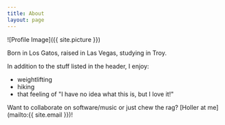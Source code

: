```yaml
---
title: About
layout: page
---
```

![Profile Image]({{ site.picture }})

Born in Los Gatos, raised in Las Vegas, studying in Troy.

In addition to the stuff listed in the header, I enjoy:
- weightlifting
- hiking
- that feeling of "I have no idea what this is, but I love it!"

Want to collaborate on software/music or just chew the rag? [Holler at me](mailto:{{ site.email }})!
